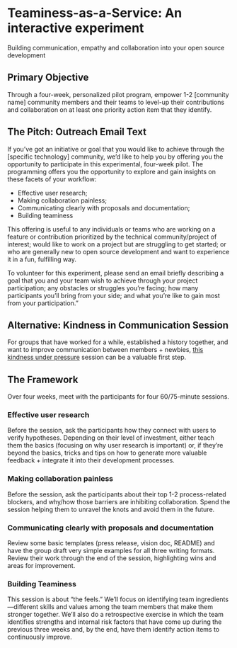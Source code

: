 # Teaminess-as-a-Service: An interactive experiment
Building communication, empathy and collaboration into your open source development

## Primary Objective 
Through a four-week, personalized pilot program, empower 1-2 [community name] community members and their teams to level-up their contributions and collaboration on at least one priority action item that they identify. 

## The Pitch: Outreach Email Text
If you’ve got an initiative or goal that you would like to achieve through the [specific technology] community, we’d like to help you by offering you the opportunity to participate in this experimental, four-week pilot. The programming offers you the opportunity to explore and gain insights on these facets of your workflow: 

* Effective user research; 
* Making collaboration painless; 
* Communicating clearly with proposals and documentation; 
* Building teaminess

This offering is useful to any individuals or teams who are working on a feature or contribution prioritized by the technical community/project of interest; would like to work on a project but are struggling to get started; or who are generally new to open source development and want to experience it in a fun, fulfilling way.

To volunteer for this experiment, please send an email briefly describing a goal that you and your team wish to achieve through your project participation; any obstacles or struggles you’re facing; how many participants you’ll bring from your side; and what you’re like to gain most from your participation.”

## Alternative: Kindness in Communication Session
For groups that have worked for a while, established a history together, and want to improve communication between members + newbies, [this kindness under pressure](https://github.com/LappleApple/Teaminess-as-a-Service/blob/master/Kindness-Under-Pressure.md) session can be a valuable first step.

## The Framework
Over four weeks, meet with the participants for four 60/75-minute sessions.

### Effective user research
Before the session, ask the participants how they connect with users to verify hypotheses. Depending on their level of investment, either teach them the basics (focusing on why user research is important) or, if they’re beyond the basics, tricks and tips on how to generate more valuable feedback + integrate it into their development processes. 

### Making collaboration painless
Before the session, ask the participants about their top 1-2 process-related blockers, and why/how those barriers are inhibiting collaboration. Spend the session helping them to unravel the knots and avoid them in the future.  

### Communicating clearly with proposals and documentation
Review some basic templates (press release, vision doc, README) and have the group draft very simple examples for all three writing formats. Review their work through the end of the session, highlighting wins and areas for improvement.

### Building Teaminess
This session is about “the feels.” We’ll focus on identifying team ingredients—different skills and values among the team members that make them stronger together. We’ll also do a retrospective exercise in which the team identifies strengths and internal risk factors that have come up during the previous three weeks and, by the end, have them identify action items to continuously improve.

